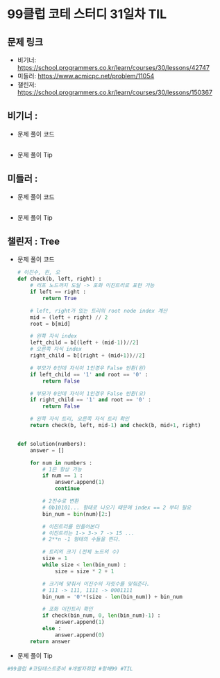 # 99클럽 코테 스터디 31일차 TIL

## 문제 링크
* 비기너: https://school.programmers.co.kr/learn/courses/30/lessons/42747
* 미들러: https://www.acmicpc.net/problem/11054
* 챌린저: https://school.programmers.co.kr/learn/courses/30/lessons/150367


## 비기너 : 

* 문제 풀이 코드

    ```python

    ```

* 문제 풀이 Tip



## 미들러 : 

* 문제 풀이 코드

    ```python

    ```

* 문제 풀이 Tip



## 챌린저 : Tree

* 문제 풀이 코드

    ```python
    # 이진수, 왼, 오
    def check(b, left, right) :
        # 리프 노드까지 도달 -> 포화 이진트리로 표현 가능
        if left == right :
            return True

        # left, right가 있는 트리의 root node index 계산
        mid = (left + right) // 2
        root = b[mid]

        # 왼쪽 자식 index
        left_child = b[(left + (mid-1))//2]
        # 오른쪽 자식 index
        right_child = b[(right + (mid+1))//2]

        # 부모가 0인데 자식이 1인경우 False 반환(왼)
        if left_child == '1' and root == '0' :
            return False

        # 부모가 0인데 자식이 1인경우 False 반환(오)
        if right_child == '1' and root == '0' :
            return False

        # 왼쪽 자식 트리, 오른쪽 자식 트리 확인
        return check(b, left, mid-1) and check(b, mid+1, right)


    def solution(numbers):
        answer = []

        for num in numbers :
            # 1은 항상 가능
            if num == 1 :
                answer.append(1)
                continue

            # 2진수로 변환
            # 0b10101... 형태로 나오기 때문에 index == 2 부터 필요
            bin_num = bin(num)[2:]

            # 이진트리를 만들어본다
            # 이진트리는 1-> 3-> 7 -> 15 ...
            # 2**n -1 형태의 수들을 띈다.

            # 트리의 크기 (전체 노드의 수)
            size = 1
            while size < len(bin_num) :
                size = size * 2 + 1

            # 크기에 맞춰서 이진수의 자릿수를 맞춰준다.
            # 111 -> 111, 1111 -> 0001111
            bin_num = '0'*(size - len(bin_num)) + bin_num

            # 포화 이진트리 확인
            if check(bin_num, 0, len(bin_num)-1) :
                answer.append(1)
            else :
                answer.append(0)
        return answer
    ```

* 문제 풀이 Tip



```python
#99클럽 #코딩테스트준비 #개발자취업 #항해99 #TIL
```